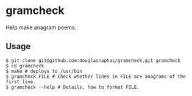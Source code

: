 gramcheck
=========

Help make anagram poems.

Usage
-----

    $ git clone git@github.com:douglasnaphas/gramcheck.git gramcheck
    $ cd gramcheck
    $ make # deploys to /usr/bin
    $ gramcheck FILE # Check whether lines in FILE are anagrams of the first line.
    $ gramcheck --help # Details, how to format FILE.
